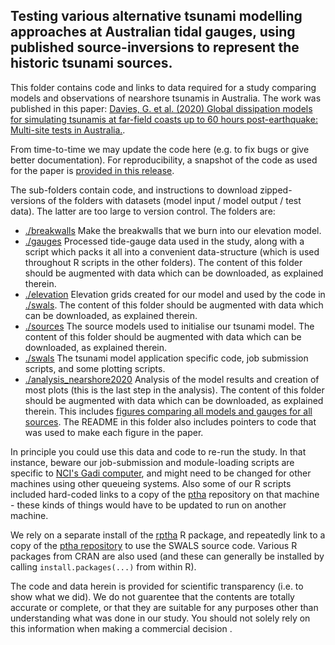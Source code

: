 Testing various alternative tsunami modelling approaches at Australian tidal gauges, using published source-inversions to represent the historic tsunami sources.
--------------------------------------------------------------------------------------------------------

This folder contains code and links to data required for a study comparing models and observations of nearshore tsunamis in Australia. The work was published in this paper: [Davies, G. et al. (2020) Global dissipation models for simulating tsunamis at far-field coasts up to 60 hours post-earthquake: Multi-site tests in Australia.](https://www.frontiersin.org/articles/10.3389/feart.2020.598235/full).

From time-to-time we may update the code here (e.g. to fix bugs or give better documentation). For reproducibility, a snapshot of the code as used for the paper is [provided in this release](https://github.com/GeoscienceAustralia/ptha/releases/tag/nearshore_testing_sept2020). 

The sub-folders contain code, and instructions to download zipped-versions of the folders with datasets (model input / model output / test data). The latter are too large to version control. The folders are:

* [./breakwalls](./breakwalls) Make the breakwalls that we burn into our elevation model.
* [./gauges](./gauges) Processed tide-gauge data used in the study, along with a script which packs it all into a convenient data-structure (which is used throughout R scripts in the other folders). The content of this folder should be augmented with data which can be downloaded, as explained therein.
* [./elevation](./elevation) Elevation grids created for our model and used by the code in [./swals](./swals). The content of this folder should be augmented with data which can be downloaded, as explained therein.
* [./sources](./sources) The source models used to initialise our tsunami model. The content of this folder should be augmented with data which can be downloaded, as explained therein.
* [./swals](./swals) The tsunami model application specific code, job submission scripts, and some plotting scripts. 
* [./analysis_nearshore2020](./analysis_nearshore2020) Analysis of the model results and creation of most plots (this is the last step in the analysis). The content of this folder should be augmented with data which can be downloaded, as explained therein. This includes [figures comparing all models and gauges for all sources](https://thredds.nci.org.au/thredds/fileServer/fj6/PTHA/Nearshore_testing_2020/all_models_sites_vs_data.zip). The README in this folder also includes pointers to code that was used to make each figure in the paper.


In principle you could use this data and code to re-run the study. In that instance, beware our job-submission and module-loading scripts are specific to [NCI's Gadi computer](https://nci.org.au/our-systems/hpc-systems), and might need to be changed for other machines using other queueing systems. Also some of our R scripts included hard-coded links to a copy of the [ptha](https://github.com/GeoscienceAustralia/ptha) repository on that machine - these kinds of things would have to be updated to run on another machine.

We rely on a separate install of the [rptha](https://github.com/GeoscienceAustralia/ptha/tree/master/R) R package, and repeatedly link to a copy of the [ptha repository](https://github.com/GeoscienceAustralia/ptha) to use the SWALS source code. Various R packages from CRAN are also used (and these can generally be installed by calling `install.packages(...)` from within R).

The code and data herein is provided for scientific transparency (i.e. to show what we did). We do not guarentee that the contents are totally accurate or complete, or that they are suitable for any purposes other than understanding what was done in our study. You should not solely rely on this information when making a commercial decision .
